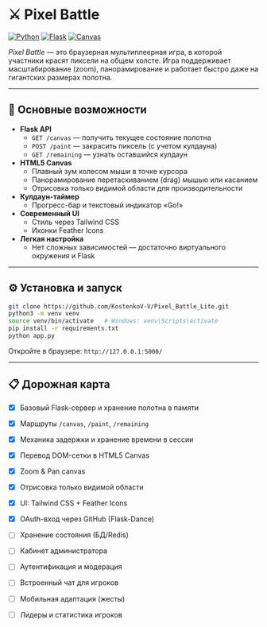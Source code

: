 # ⚔️ Pixel Battle

[![Python](https://img.shields.io/badge/Python-3.10+-blue.svg)](https://www.python.org/)
[![Flask](https://img.shields.io/badge/Flask-2.3.2-green.svg)](https://flask.palletsprojects.com/)
[![Canvas](https://img.shields.io/badge/Canvas-HTML5-yellow.svg)](https://developer.mozilla.org/docs/Web/API/Canvas_API)

*Pixel Battle* — это браузерная мультиплеерная игра, в которой участники красят пиксели на общем холсте. Игра поддерживает масштабирование (zoom), панорамирование и работает быстро даже на гигантских размерах полотна.

---

## 📌 Основные возможности

- **Flask API**  
  - `GET /canvas` — получить текущее состояние полотна  
  - `POST /paint` — закрасить пиксель (с учетом кулдауна)  
  - `GET /remaining` — узнать оставшийся кулдаун
- **HTML5 Canvas**  
  - Плавный зум колесом мыши в точке курсора  
  - Панорамирование перетаскиванием (drag) мышью или касанием  
  - Отрисовка только видимой области для производительности
- **Кулдаун-таймер**  
  - Прогресс-бар и текстовый индикатор «Go!»  
- **Современный UI**  
  - Стиль через Tailwind CSS  
  - Иконки Feather Icons
- **Легкая настройка**  
  - Нет сложных зависимостей — достаточно виртуального окружения и Flask

---

## ⚙️ Установка и запуск

```bash
git clone https://github.com/KostenkoV-V/Pixel_Battle_Lite.git
python3 -m venv venv
source venv/bin/activate   # Windows: venv\Scripts\activate
pip install -r requirements.txt
python app.py
```

Откройте в браузере: `http://127.0.0.1:5000/`

---

## 📋 Дорожная карта

- [x] Базовый Flask-сервер и хранение полотна в памяти  
- [x] Маршруты `/canvas`, `/paint`, `/remaining`  
- [x] Механика задержки и хранение времени в сессии  
- [x] Перевод DOM-сетки в HTML5 Canvas  
- [x] Zoom & Pan canvas  
- [x] Отрисовка только видимой области  
- [x] UI: Tailwind CSS + Feather Icons
- [x] OAuth-вход через GitHub (Flask-Dance)
- [ ] Хранение состояния (БД/Redis)
- [ ] Кабинет администратора
- [ ] Аутентификация и модерация    
- [ ] Встроенный чат для игроков  
- [ ] Мобильная адаптация (жесты)  
- [ ] Лидеры и статистика игроков  



